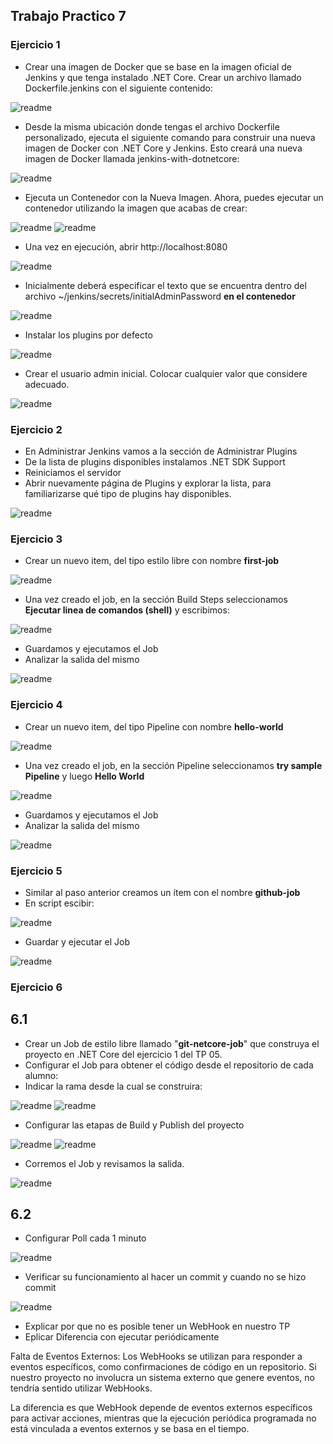 ## Trabajo Practico 7

### Ejercicio 1

  - Crear una imagen de Docker que se base en la imagen oficial de Jenkins y que tenga instalado .NET Core. Crear un archivo llamado Dockerfile.jenkins con el siguiente contenido:

 ![readme](https://github.com/JoaquinVietto8/ing-software-3/blob/main/trabajo-practico-07/Imagenes/1-a.png)

- Desde la misma ubicación donde tengas el archivo Dockerfile personalizado, ejecuta el siguiente comando para construir una nueva imagen de Docker con .NET Core y Jenkins. Esto creará una nueva imagen de Docker llamada jenkins-with-dotnetcore:

 ![readme](https://github.com/JoaquinVietto8/ing-software-3/blob/main/trabajo-practico-07/Imagenes/1-b.png)

- Ejecuta un Contenedor con la Nueva Imagen. Ahora, puedes ejecutar un contenedor utilizando la imagen que acabas de crear:

 ![readme](https://github.com/JoaquinVietto8/ing-software-3/blob/main/trabajo-practico-07/Imagenes/1-c.png)
 ![readme](https://github.com/JoaquinVietto8/ing-software-3/blob/main/trabajo-practico-07/Imagenes/1-d.png)

  - Una vez en ejecución, abrir http://localhost:8080

 ![readme](https://github.com/JoaquinVietto8/ing-software-3/blob/main/trabajo-practico-07/Imagenes/1-e.png)

  - Inicialmente deberá especificar el texto que se encuentra dentro del archivo ~/jenkins/secrets/initialAdminPassword **en el contenedor**

 ![readme](https://github.com/JoaquinVietto8/ing-software-3/blob/main/trabajo-practico-07/Imagenes/1-f.png)

  - Instalar los plugins por defecto

 ![readme](https://github.com/JoaquinVietto8/ing-software-3/blob/main/trabajo-practico-07/Imagenes/1-g.png)

   - Crear el usuario admin inicial. Colocar cualquier valor que considere adecuado.

 ![readme](https://github.com/JoaquinVietto8/ing-software-3/blob/main/trabajo-practico-07/Imagenes/1-h.png)

 
### Ejercicio 2

  - En Administrar Jenkins vamos a la sección de Administrar Plugins
  - De la lista de plugins disponibles instalamos .NET SDK Support
  - Reiniciamos el servidor
  - Abrir nuevamente página de Plugins y explorar la lista, para familiarizarse qué tipo de plugins hay disponibles.

 ![readme](https://github.com/JoaquinVietto8/ing-software-3/blob/main/trabajo-practico-07/Imagenes/2.png)

 ### Ejercicio 3

   - Crear un nuevo item, del tipo estilo libre con nombre **first-job**

 ![readme](https://github.com/JoaquinVietto8/ing-software-3/blob/main/trabajo-practico-07/Imagenes/3-a.png)

  - Una vez creado el job, en la sección Build Steps seleccionamos **Ejecutar linea de comandos (shell)** y escribimos:

 ![readme](https://github.com/JoaquinVietto8/ing-software-3/blob/main/trabajo-practico-07/Imagenes/3-b.png)

  - Guardamos y ejecutamos el Job
  - Analizar la salida del mismo

 ![readme](https://github.com/JoaquinVietto8/ing-software-3/blob/main/trabajo-practico-07/Imagenes/3-c.png)

  ### Ejercicio 4

   - Crear un nuevo item, del tipo Pipeline con nombre **hello-world**

 ![readme](https://github.com/JoaquinVietto8/ing-software-3/blob/main/trabajo-practico-07/Imagenes/4-a.png)

   - Una vez creado el job, en la sección Pipeline seleccionamos **try sample Pipeline** y luego **Hello World**

 ![readme](https://github.com/JoaquinVietto8/ing-software-3/blob/main/trabajo-practico-07/Imagenes/4-b.png)

  - Guardamos y ejecutamos el Job
  - Analizar la salida del mismo

 ![readme](https://github.com/JoaquinVietto8/ing-software-3/blob/main/trabajo-practico-07/Imagenes/4-c.png)

  ### Ejercicio 5
  
  - Similar al paso anterior creamos un ítem con el nombre **github-job**
  - En script escibir:

 ![readme](https://github.com/JoaquinVietto8/ing-software-3/blob/main/trabajo-practico-07/Imagenes/5-a.png)
 
  - Guardar y ejecutar el Job

 ![readme](https://github.com/JoaquinVietto8/ing-software-3/blob/main/trabajo-practico-07/Imagenes/5-b.png)

  ### Ejercicio 6
  ## 6.1

  - Crear un Job de estilo libre llamado "**git-netcore-job**" que construya el proyecto en .NET Core del ejercicio 1 del TP 05.
  - Configurar el Job para obtener el código desde el repositorio de cada alumno:
  - Indicar la rama desde la cual se construira:
    
 ![readme](https://github.com/JoaquinVietto8/ing-software-3/blob/main/trabajo-practico-07/Imagenes/6-a.png)
 ![readme](https://github.com/JoaquinVietto8/ing-software-3/blob/main/trabajo-practico-07/Imagenes/6-b.png)

 - Configurar las etapas de Build y Publish del proyecto

 ![readme](https://github.com/JoaquinVietto8/ing-software-3/blob/main/trabajo-practico-07/Imagenes/6-c.png)
 ![readme](https://github.com/JoaquinVietto8/ing-software-3/blob/main/trabajo-practico-07/Imagenes/6-d.png)

  - Corremos el Job y revisamos la salida.

 ![readme](https://github.com/JoaquinVietto8/ing-software-3/blob/main/trabajo-practico-07/Imagenes/6-e.png)

  ## 6.2

 - Configurar Poll cada 1 minuto

 ![readme](https://github.com/JoaquinVietto8/ing-software-3/blob/main/trabajo-practico-07/Imagenes/6-f.png)
 
  - Verificar su funcionamiento al hacer un commit y cuando no se hizo commit

 ![readme](https://github.com/JoaquinVietto8/ing-software-3/blob/main/trabajo-practico-07/Imagenes/6-g.png)

 - Explicar por que no es posible tener un WebHook en nuestro TP
 - Eplicar Diferencia con ejecutar periódicamente

Falta de Eventos Externos: Los WebHooks se utilizan para responder a eventos específicos, como confirmaciones de código en un repositorio. Si nuestro proyecto no involucra un sistema externo que genere eventos, no tendría sentido utilizar WebHooks.

La diferencia es que WebHook depende de eventos externos específicos para activar acciones, mientras que la ejecución periódica programada no está vinculada a eventos externos y se basa en el tiempo.





